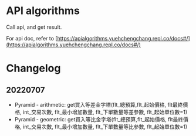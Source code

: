# API algorithms

Call api, and get result. <br>

For api doc, refer to [https://apialgorithms.yuehchengchang.repl.co/docs#/](https://apialgorithms.yuehchengchang.repl.co/docs#/) <br>
# Changelog

## 20220707
- Pyramid - arithmetic: get買入等差金字塔(flt_總預算,flt_起始價格, flt最終價格, int_交易次數, flt_最小增加數量, flt_下單數量等差參數, flt_起始單位數=1)
- Pyramid - geometric: get買入等比金字塔(flt_總預算,flt_起始價格, flt最終價格, int_交易次數, flt_最小增加數量, flt_下單數量等比參數, flt_起始單位數=1)